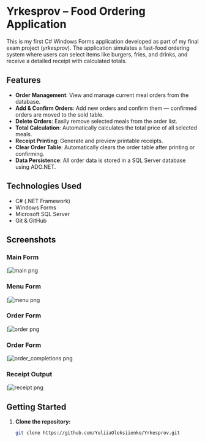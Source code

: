 # Yrkesprov – Food Ordering Application

This is my first C# Windows Forms application developed as part of my final exam project (*yrkesprov*). The application simulates a fast-food ordering system where users can select items like burgers, fries, and drinks, and receive a detailed receipt with calculated totals.

## Features

- **Order Management**: View and manage current meal orders from the database.
- **Add & Confirm Orders**: Add new orders and confirm them — confirmed orders are moved to the sold table.
- **Delete Orders**: Easily remove selected meals from the order list.
- **Total Calculation**: Automatically calculates the total price of all selected meals.
- **Receipt Printing**: Generate and preview printable receipts.
- **Clear Order Table**: Automatically clears the order table after printing or confirming.
- **Data Persistence**: All order data is stored in a SQL Server database using ADO.NET.


## Technologies Used

- C# (.NET Framework)
- Windows Forms
- Microsoft SQL Server
- Git & GitHub

## Screenshots

### Main Form 
(![main png](https://github.com/user-attachments/assets/b7b7220e-6f6c-4a8b-bea0-2c7462fd303b)

### Menu Form
(![menu png](https://github.com/user-attachments/assets/96a4adbf-e64f-47da-9e18-8ccc2a3226bc)

### Order Form 
(![order png](https://github.com/user-attachments/assets/9b249be0-a445-4ff1-8f33-ed118818bb96)

### Order Form
(![order_completions png](https://github.com/user-attachments/assets/ca45c84f-3826-40a9-a792-8ffb543b7a01)

### Receipt Output
(![receipt png](https://github.com/user-attachments/assets/d09fd3f6-327a-4e76-bb9c-6d7085047dbd)


## Getting Started

1. **Clone the repository:**
   ```bash
   git clone https://github.com/YuliiaOleksiienko/Yrkesprov.git






